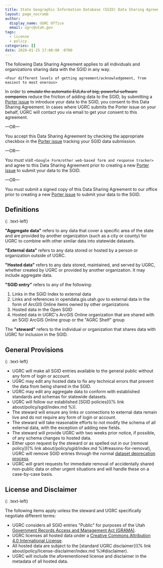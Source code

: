 ```yaml
---
title: State Geographic Information Database (SGID) Data Sharing Agreement
layout: page_nocrumb
author:
  display_name: UGRC Office
  email: ugrc@utah.gov
tags:
  - license
  - policy
categories: []
date: 2020-01-25 17:00:00 -0700
---
```


The following Data Sharing Agreement applies to all individuals and organizations sharing data with the SGID in any way.

`<Four different levels of getting agreement/acknowledgement, from easiest to most onerous>`

In order to ~~emulate the automatic EULAs of big, powerful software companies~~ reduce the friction of adding data to the SGID, by submitting a [Porter issue](https://github.com/agrc/porter/issues) to introduce your data to the SGID, you consent to this Data Sharing Agreement. In cases where UGRC submits the Porter issue on your behalf, UGRC will contact you via email to get your consent to this agreement.

—OR—

You accept this Data Sharing Agreement by checking the appropriate checkbox in the [Porter issue](https://github.com/agrc/porter/issues) tracking your SGID data submission.

—OR—

You must visit `<Google Form/other web-based form and response tracker>` and agree to this Data Sharing Agreement prior to creating a new [Porter issue](https://github.com/agrc/porter/issues) to submit your data to the SGID.

—OR—

You must submit a signed copy of this Data Sharing Agreement to our office prior to creating a new [Porter issue](https://github.com/agrc/porter/issues) to submit your data to the SGID.

## Definitions
{: .text-left}

**"Aggregate data"** refers to any data that cover a specific area of the state and are provided by another organization (such as a city or county) for UGRC to combine with other similar data into statewide datasets.

**"External data"** refers to any data stored or hosted by a person or organization outside of UGRC.

**"Hosted data"** refers to any data stored, maintained, and served by UGRC, whether created by UGRC or provided by another organization. It may include aggregate data.

**"SGID entry"** refers to any of the following:

1. Links in the SGID Index to external data
1. Links and references in opendata.gis.utah.gov to external data in the form of ArcGIS Online items owned by other organizations
1. Hosted data in the Open SGID
1. Hosted data in UGRC's ArcGIS Online organization that are shared with an SGID ArcGIS Online group or the "AGRC Shelf" group

The **"steward"** refers to the individual or organization that shares data with UGRC for inclusion in the SGID.

## General Provisions
{: .text-left}

- UGRC will make all SGID entries available to the general public without any form of login or account.
- UGRC may edit any hosted data to fix any technical errors that prevent the data from being shared in the SGID.
- UGRC may edit any aggregate data to conform with established standards and schemas for statewide datasets.
- UGRC will follow our established [SGID policies]({% link about/policy/sgid/index.md %}).
- The steward will ensure any links or connections to external data remain live and do not require any form of login or account.
- The steward will take reasonable efforts to not modify the schema of all external data, with the exception of adding new fields.
- The steward will provide UGRC with two weeks prior notice, if possible, of any schema changes to hosted data.
- Either upon request by the steward or as spelled out in our [removal policy]({% link about/policy/sgid/index.md %}#reasons-for-removal), UGRC will remove SGID entries through the normal [dataset deprecation process](https://github.com/agrc/porter/blob/main/.github/ISSUE_TEMPLATE/2-deprecate-sgid-dataset.md).
- UGRC will grant requests for immediate removal of accidentally shared non-public data or other urgent situations and will handle these on a case-by-case basis.

## License and Disclaimer
{: .text-left}

The following items apply unless the steward and UGRC specifically negotiate different terms:

- UGRC considers all SGID entries "Public" for purposes of the Utah [Government Records Access and Management Act (GRAMA)](https://archives.utah.gov/rim/government-records-law.html).
- UGRC licenses all hosted data under a [Creative Commons Attribution 4.0 International License](https://creativecommons.org/licenses/by/4.0/).
- All hosted data are subject to the [standard UGRC disclaimer]({% link about/policy/license-disclaimer/index.md %}#disclaimer).
- UGRC will include the aforementioned license and disclaimer in the metadata of all hosted data.
